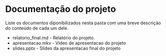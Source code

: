 # Documentação do projeto

Liste os documentos diponibilizados nesta pasta com uma breve descrição do conteúdo de cada um dele.

* relatorio_final.md - Relatório do projeto.
* apresentacao.mkv - Vídeo de apresentacao do projeto
* slides.pptx - Slides da apresentacao final do projeto


